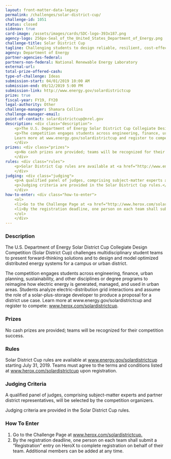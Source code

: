```yaml
---
layout: front-matter-data-legacy
permalink: /challenges/solar-district-cup/
challenge-id: 1051
status: closed
sidenav: true
card-image: /assets/images/cards/SDC-logo-393x187.png
agency-logo: 256px-Seal_of_the_United_States_Department_of_Energy.png
challenge-title: Solar District Cup
tagline: Challenging students to design reliable, resilient, cost-effective solutions for increased penetration of distributed solar energy on a campus or in an urban district
agency: Department of Energy
partner-agencies-federal: 
partners-non-federal: National Renewable Energy Laboratory
external-url: 
total-prize-offered-cash:
type-of-challenge: Ideas
submission-start: 04/01/2019 10:00 AM
submission-end: 09/12/2019 5:00 PM
submission-link: http://www.energy.gov/solardistrictcup 
prize: true
fiscal-year: FY19, FY20
legal-authority: Other
challenge-manager: Shamara Collins
challenge-manager-email: 
point-of-contact: solardistrictcup@nrel.gov
description: <div class="description">
    <p>The U.S. Department of Energy Solar District Cup Collegiate Design Competition (Solar District Cup) challenges multidisciplinary student teams to present forward-thinking solutions and to design and model optimized distributed energy systems for a campus or urban district.</p>
    <p>The competition engages students across engineering, finance, urban planning, sustainability, and other disciplines or degree programs to reimagine how electric energy is generated, managed, and used in urban areas. Students analyze electric-distribution grid interactions and assume the role of a solar-plus-storage developer to produce a proposal for a district use case. 
    Learn more at www.energy.gov/solardistrictcup and register to compete:&nbsp; <a href="http://www.herox.com/solardistrictcup" target="_blank" rel="noopener">www.herox.com/solardistrictcup</a>.</p>
    </div>
prizes: <div class="prizes">
    <p>No cash prizes are provided; teams will be recognized for their competition success.</p>
    </div>
rules: <div class="rules">
    <p>Solar District Cup rules are available at <a href="http://www.energy.gov/solardistrictcup" target="_blank" rel="noopener">www.energy.gov/solardistrictcup</a> starting July 31, 2019. Teams must agree to the terms and conditions listed at <a href="http://www.herox.com/solardistrictcup" target="_blank" rel="noopener">www.herox.com/solardistrictcup</a> upon registration.</p> 
    </div>
judging: <div class="judging">
    <p>A qualified panel of judges, comprising subject-matter experts and partner district representatives, will be selected by the competition organizers.</p>
    <p>Judging criteria are provided in the Solar District Cup rules.</p>
    </div>
how-to-enter: <div class="how-to-enter">
    <ol>
    <li>Go to the Challenge Page at <a href="http://www.herox.com/solardistrictcup" target="_blank" rel="noopener">www.herox.com/solardistrictcup.</a></li>
    <li>By the registration deadline, one person on each team shall submit a “Registration” entry on HeroX to complete registration on behalf of their team. Additional members can be added at any time.</li>
    </ol>
    </div>
---
```




<!-- Description start -->
### Description


<div class="description">
<p>The U.S. Department of Energy Solar District Cup Collegiate Design Competition (Solar District Cup) challenges multidisciplinary student teams to present forward-thinking solutions and to design and model optimized distributed energy systems for a campus or urban district.</p>
<p>The competition engages students across engineering, finance, urban planning, sustainability, and other disciplines or degree programs to reimagine how electric energy is generated, managed, and used in urban areas. Students analyze electric-distribution grid interactions and assume the role of a solar-plus-storage developer to produce a proposal for a district use case. 
Learn more at www.energy.gov/solardistrictcup and register to compete: <a href="http://www.herox.com/solardistrictcup" target="_blank" rel="noopener">www.herox.com/solardistrictcup</a>.</p>
</div>

<!-- Prizes start -->
### Prizes


<div class="prizes">
<p>No cash prizes are provided; teams will be recognized for their competition success.</p>
</div>

<!-- Rules start -->
### Rules 


<div class="rules">
<p>Solar District Cup rules are available at <a href="http://www.energy.gov/solardistrictcup" target="_blank" rel="noopener">www.energy.gov/solardistrictcup</a> starting July 31, 2019. Teams must agree to the terms and conditions listed at <a href="http://www.herox.com/solardistrictcup" target="_blank" rel="noopener">www.herox.com/solardistrictcup</a> upon registration.</p> 
</div>

<!-- Judging start -->
### Judging Criteria


<div class="judging">
<p>A qualified panel of judges, comprising subject-matter experts and partner district representatives, will be selected by the competition organizers.</p>
<p>Judging criteria are provided in the Solar District Cup rules.</p>
</div>

<!--  How To Enter start -->
### How To Enter


<div class="how-to-enter">
<ol>
<li>Go to the Challenge Page at <a href="http://www.herox.com/solardistrictcup" target="_blank" rel="noopener">www.herox.com/solardistrictcup.</a></li>
<li>By the registration deadline, one person on each team shall submit a “Registration” entry on HeroX to complete registration on behalf of their team. Additional members can be added at any time.</li>
</ol>
</div>

